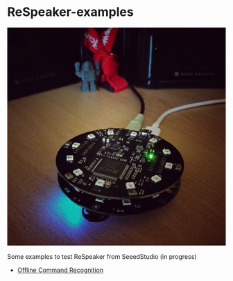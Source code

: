 # ReSpeaker-examples

![](docs/img/Respeaker.png)

Some examples to test ReSpeaker from SeeedStudio
(in progress)

* [Offline Command Recognition](docs/Offline-Command-Recognition.md)
